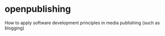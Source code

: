 # openpublishing
How to apply software development principles in media publishing (such as blogging)
